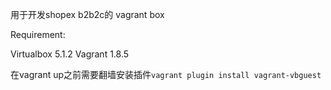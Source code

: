 用于开发shopex  b2b2c的 vagrant box

Requirement:

Virtualbox 5.1.2
Vagrant 1.8.5

在vagrant up之前需要翻墙安装插件`` vagrant plugin install vagrant-vbguest  ``


